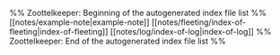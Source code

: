%% Zoottelkeeper: Beginning of the autogenerated index file list  %%
 [[notes/example-note|example-note]]
 [[notes/fleeting/index-of-fleeting|index-of-fleeting]]
 [[notes/log/index-of-log|index-of-log]]
%% Zoottelkeeper: End of the autogenerated index file list  %%
